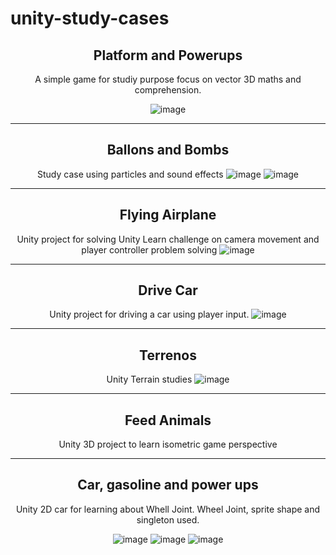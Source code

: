 # unity-study-cases

<div align="center">

## Platform and Powerups
A simple game for studiy purpose focus on vector 3D maths and comprehension.

![image](https://user-images.githubusercontent.com/14969618/176948476-505ad464-bd17-48d7-8efc-edd19fdddde9.png)

<hr>

## Ballons and Bombs
Study case using particles and sound effects
![image](https://user-images.githubusercontent.com/14969618/176948695-ce755c83-3504-4824-88bc-d13b9b054bc8.png)
![image](https://user-images.githubusercontent.com/14969618/176948704-fb7dc6f6-fa4a-4cc9-aea2-2fbb2056fd66.png)

<hr>

## Flying Airplane
Unity project for solving Unity Learn challenge on camera movement and player controller problem solving
![image](https://user-images.githubusercontent.com/14969618/176948955-c4128d38-3295-4966-b24a-5a165c67aab2.png)

<hr>

## Drive Car
Unity project for driving a car using player input.
![image](https://user-images.githubusercontent.com/14969618/176949094-b630ffb9-6c2d-4478-b6eb-57e82707b4b3.png)

<hr>

## Terrenos
Unity Terrain studies
![image](https://user-images.githubusercontent.com/14969618/176949198-e5fa2259-1101-4688-947f-9051bdbf4cf9.png)

<hr>

## Feed Animals
Unity 3D project to learn isometric game perspective

<hr>

## Car, gasoline and power ups
Unity 2D car for learning about Whell Joint. Wheel Joint, sprite shape and singleton used.

![image](https://user-images.githubusercontent.com/14969618/180012465-baabfad6-e19b-452f-9130-9197160824a0.png)
![image](https://user-images.githubusercontent.com/14969618/180012611-73582450-d69f-4ddb-873e-adface85898c.png)
![image](https://user-images.githubusercontent.com/14969618/180012701-deee1f3f-c111-47d6-acb2-0b7946e0fc1a.png)

</div>
